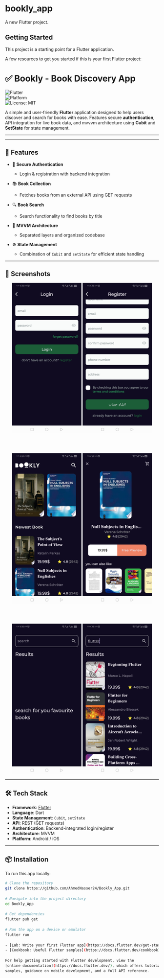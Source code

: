 # bookly_app

A new Flutter project.

## Getting Started

This project is a starting point for a Flutter application.

A few resources to get you started if this is your first Flutter project:
# ✅ Bookly - Book Discovery App 

![Flutter](https://img.shields.io/badge/Made%20with-Flutter-blue.svg)  
![Platform](https://img.shields.io/badge/Platform-Mobile-lightgrey)  
![License: MIT](https://img.shields.io/badge/License-MIT-green.svg)

A simple and user-friendly **Flutter** application designed to help users discover and search for books with ease. Features secure **authentication**, API integration for live book data, and mvvvm architecture using **Cubit** and **SetState** for state management.

---

---

## 🚀 Features

- 🔐 **Secure Authentication**  
  - Login & registration with backend integration

- 📚 **Book Collection**  
  - Fetches books from an external API using GET requests

- 🔍 **Book Search**  
  - Search functionality to find books by title

- 🧼 **MVVM Architecture**  
  - Separated layers and organized codebase

- ⚙️ **State Management**  
  - Combination of `Cubit` and `setState` for efficient state handling

---

## 📸 Screenshots

<div align="center">

<img src="assets/images/bookly_login.jpg" width="45%" alt="Login Screen" />
<img src="assets/images/bookly_register.jpg" width="45%" alt="register Screen" />

<br><br>

<img src="assets/images/bookly_home.jpg" width="45%" alt="Home Screen" />
<img src="assets/images/bookly_details.jpg" width="45%" alt="details Screen" />

<br><br>

<img src="assets/images/bookly_search1.jpg" width="45%" alt="Book Detail" />
<img src="assets/images/bookly_search2.jpg" width="45%" alt="Register Screen" />

</div>

---

## 🛠️ Tech Stack

- **Framework**: [Flutter](https://flutter.dev/)
- **Language**: Dart
- **State Management**: `Cubit`, `setState`
- **API**: REST (GET requests)
- **Authentication**: Backend-integrated login/register
- **Architecture**: MVVM
- **Platform**: Android / iOS

---

## 📦 Installation

To run this app locally:

```bash
# Clone the repository
git clone https://github.com/AhmedNasser24/Bookly_App.git

# Navigate into the project directory
cd Bookly_App

# Get dependencies
flutter pub get

# Run the app on a device or emulator
flutter run

- [Lab: Write your first Flutter app](https://docs.flutter.dev/get-started/codelab)
- [Cookbook: Useful Flutter samples](https://docs.flutter.dev/cookbook)

For help getting started with Flutter development, view the
[online documentation](https://docs.flutter.dev/), which offers tutorials,
samples, guidance on mobile development, and a full API reference.
